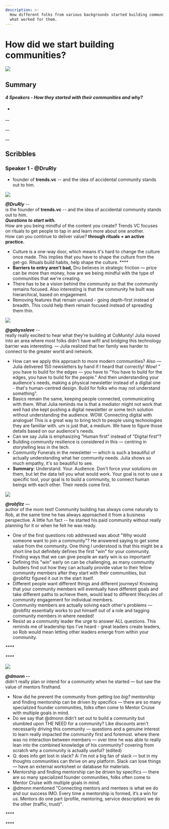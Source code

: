 ```yaml
---
description: >-
  How different folks from various backgrounds started building community and
  what worked for them.
---
```


# How did we start building communities?

![](../.gitbook/assets/image%20%281%29.png)

## Summary

#### _4 Speakers - How they started with their communities and why?_

* 
\_\_

\_\_

\_\_

## Scribbles

### Speaker 1 - @DruRly

* founder of **trends.vc** -- and the idea of accidental community stands out to him. 



![](../.gitbook/assets/image%20%282%29.png)

_**@DruRly** --_  
is the founder of **trends.vc** -- and the idea of accidental community stands out to him.   
_**Questions to start with.**_   
How are you being mindful of the content you create? Trends VC focuses on rituals to get people to tap in and learn more about one another.  
How can you continue to deliver value? **through rituals + an active practice.** 

* Culture is a one-way door, which means it's hard to change the culture once made. This implies that you have to shape the culture from the get-go. Rituals build habits, help shape the culture. ****
* **Barriers to entry aren't bad,** Dru believes in strategic friction — price can be more than money, how are we being mindful with the type of communities that we're creating.
* There has to be a vision behind the community so that the community remains focused. Also interesting is that the community he built was hierarchical, based on engagement.
* Removing features that remain unused - going depth-first instead of breadth. This could help them remain focused instead of spreading them thin.





![](../.gitbook/assets/image%20%283%29.png)

_**@gabysslave**_ --   
really really excited to hear what they're building at CoMunity! Julia moved into an area where most folks didn't have wifi! and bridging this technology barrier was interesting. — Julia realized that her family was harder to connect to the greater world and network.

* How can we apply this approach to more modern communities? Also — Julia delivered 150 newsletters by hand if I heard that correctly! Wow! " you have to build for the edges — you have to "You have to build for the edges, you have to build for the people." And then understanding your audience's needs, making a physical newsletter instead of a digital one - that's human-centred design. Build for folks who may not understand something".
* Basics remain the same, keeping people connected, communicating with them. What Julia reminds me is that a mediator might not work that well had she kept pushing a digital newsletter or some tech solution without understanding the audience. WOW. Connecting digital with analogue! This is a great way to bring tech to people using technologies they are familiar with. um is just that, a medium. We have to figure those details based on our audience's needs.
* Can we say Julia is emphasizing "Human first" instead of "Digital first"?
* Building community resilience is considered in this — centring in storytelling less in the tech.
* Community Funerals in the newsletter — which is such a beautiful of actually understanding what her community needs. Julia shows so much empathy, it's so beautiful to see.
* **Summary**: Understand. Your. Audience. Don't force your solutions on them, but let the data tell you what would work. Your goal is not to use a specific tool, your goal is to build a community, to connect human beings with each other. Their needs come first.





![](../.gitbook/assets/image%20%284%29.png)

_**@robfitz**_ —   
author of the mom test! Community building has always come naturally to Rob, at the same time he has always approached it from a business perspective. A little fun fact -- he started his paid community without really planning for it or when he felt he was ready. 

* One of the first questions rob addressed was about "Why would someone want to join a community"? He answered saying to get some value from the community. One thing I understood is that this might be a short line but definitely defines the first "win" for your community. Finding ways that we can give people an early win is so important! 
* Defining this "win" early on can be challenging, as many community builders find out how they can actually provide value to their fellow community members after they start with their communities, but @robfitz figured it out in the start itself.
* Different people want different things and different journeys! Knowing that your community members will eventually have different goals and take different paths to achieve them, would lead to different lifecycles of community engagement for individual members.
* Community members are actually solving each other's problems — @robfitz essentially works to put himself out of a role and tagging community members in where needed!
* Resist as a community leader the urge to answer ALL questions. This reminds me of leadership tips I've heard - great leaders create leaders, so Rob would mean letting other leaders emerge from within your community.   

_\*\*\*\*_

_\*\*\*\*_

![](../.gitbook/assets/image%20%285%29.png)

 _**@dmonn --**_  
didn't really plan or intend for a community when he started — but saw the value of mentors firsthand.

* Now did he prevent the community from getting _too big?_ mentorship and finding mentorship can be driven by specifics — there are so many specialized founder communities, folks often come to Mentor Cruise with multiple goals in mind.
* Do we say that @dmonn didn't set out to build a community but stumbled upon THE NEED for a community? Like discounts aren't necessarily driving this community — questions and a genuine interest to learn really impacted the community first and foremost. where there was no interaction between members — over time he was able to really lean into the combined knowledge of his community? covering from scratch why a community is actually useful? \(edited\)
* Q: does info get lost in slack? A: I'm not a big fan of slack — but in my thoughts communities can thrive on any platform. Slack can lose things — have an external worksheet or database for materials.
* Mentorship and finding mentorship can be driven by specifics — there are so many specialized founder communities, folks often come to Mentor Cruise with multiple goals in mind.
* @dmonn mentioned "Connecting mentors and mentees is what we do and our success IMO. Every time a mentorship is formed, it‘s a win for us. Mentors do one part \(profile, mentoring, service description\) we do the other \(traffic, trust\)".



_\*\*\*\*_

_\*\*\*\*_

